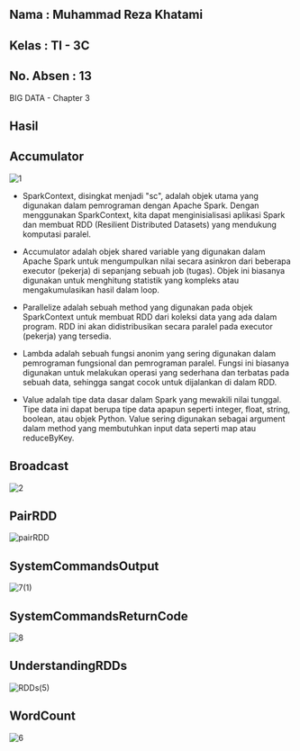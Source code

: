 ## Nama      : Muhammad Reza Khatami
## Kelas     : TI - 3C
## No. Absen : 13

BIG DATA - Chapter 3

## Hasil

## Accumulator

![1](https://user-images.githubusercontent.com/90266254/227842358-482ab5cd-7c28-4fc1-be4c-9357745336f8.png)

- SparkContext, disingkat menjadi "sc", adalah objek utama yang digunakan dalam pemrograman dengan Apache Spark. Dengan menggunakan SparkContext, kita dapat menginisialisasi aplikasi Spark dan membuat RDD (Resilient Distributed Datasets) yang mendukung komputasi paralel.

- Accumulator adalah objek shared variable yang digunakan dalam Apache Spark untuk mengumpulkan nilai secara asinkron dari beberapa executor (pekerja) di sepanjang sebuah job (tugas). Objek ini biasanya digunakan untuk menghitung statistik yang kompleks atau mengakumulasikan hasil dalam loop.

- Parallelize adalah sebuah method yang digunakan pada objek SparkContext untuk membuat RDD dari koleksi data yang ada dalam program. RDD ini akan didistribusikan secara paralel pada executor (pekerja) yang tersedia.

- Lambda adalah sebuah fungsi anonim yang sering digunakan dalam pemrograman fungsional dan pemrograman paralel. Fungsi ini biasanya digunakan untuk melakukan operasi yang sederhana dan terbatas pada sebuah data, sehingga sangat cocok untuk dijalankan di dalam RDD.

- Value adalah tipe data dasar dalam Spark yang mewakili nilai tunggal. Tipe data ini dapat berupa tipe data apapun seperti integer, float, string, boolean, atau objek Python. Value sering digunakan sebagai argument dalam method yang membutuhkan input data seperti map atau reduceByKey.

## Broadcast

![2](https://user-images.githubusercontent.com/90266254/227842394-11c94df8-1cb3-4898-9bd1-e48824722f2a.png)

## PairRDD

![pairRDD](https://user-images.githubusercontent.com/90266254/227842484-004bcf52-09e3-4c3c-9126-f393610c1d28.png)

## SystemCommandsOutput

![7(1)](https://user-images.githubusercontent.com/90266254/227845150-f2f9b23f-c292-4286-8e61-7a29f45ba00d.png)

## SystemCommandsReturnCode

![8](https://user-images.githubusercontent.com/90266254/227845209-4af17b33-734b-4841-9921-a7b9b2d0ce68.png)

## UnderstandingRDDs

![RDDs(5)](https://user-images.githubusercontent.com/90266254/227842627-1818c5f5-f81e-49f0-82c9-caf87277f704.png)

## WordCount

![6](https://user-images.githubusercontent.com/90266254/227842680-1a3d104a-ac67-4b3c-95e6-2b79147a4b6a.png)


